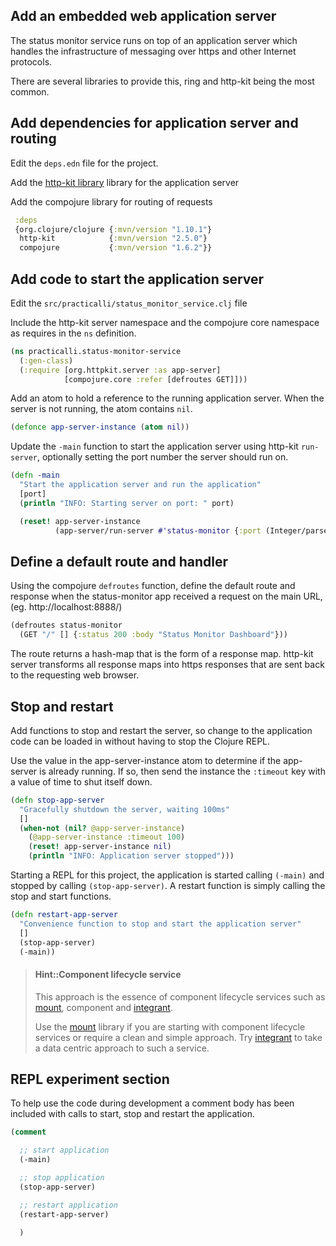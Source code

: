 ## Add an embedded web application server
The status monitor service runs on top of an application server which handles the infrastructure of messaging over https and other Internet protocols.

There are several libraries to provide this, ring and http-kit being the most common.



## Add dependencies for application server and routing
Edit the `deps.edn` file for the project.

Add the [http-kit library](http://http-kit.github.io/) library for the application server

Add the compojure library for routing of requests

```clojure
 :deps
 {org.clojure/clojure {:mvn/version "1.10.1"}
  http-kit            {:mvn/version "2.5.0"}
  compojure           {:mvn/version "1.6.2"}}
```


## Add code to start the application server
Edit the `src/practicalli/status_monitor_service.clj` file

Include the http-kit server namespace and the compojure core namespace as requires in the `ns` definition.

```clojure
(ns practicalli.status-monitor-service
  (:gen-class)
  (:require [org.httpkit.server :as app-server]
            [compojure.core :refer [defroutes GET]]))
```

Add an atom to hold a reference to the running application server.  When the server is not running, the atom contains `nil`.

```clojure
(defonce app-server-instance (atom nil))
```

Update the `-main` function to start the application server using http-kit `run-server`, optionally setting the port number the server should run on.

```clojure
(defn -main
  "Start the application server and run the application"
  [port]
  (println "INFO: Starting server on port: " port)

  (reset! app-server-instance
          (app-server/run-server #'status-monitor {:port (Integer/parseInt port)})))
```

## Define a default route and handler
Using the compojure `defroutes` function, define the default route and response when the status-monitor app received a request on the main URL, (eg. http://localhost:8888/)


```clojure
(defroutes status-monitor
  (GET "/" [] {:status 200 :body "Status Monitor Dashboard"}))
```

The route returns a hash-map that is the form of a response map. http-kit server transforms all response maps into https responses that are sent back to the requesting web browser.


## Stop and restart
Add functions to stop and restart the server, so change to the application code can be loaded in without having to stop the Clojure REPL.

Use the value in the app-server-instance atom to determine if the app-server is already running.  If so, then send the instance the `:timeout` key with a value of time to shut itself down.

```clojure
(defn stop-app-server
  "Gracefully shutdown the server, waiting 100ms"
  []
  (when-not (nil? @app-server-instance)
    (@app-server-instance :timeout 100)
    (reset! app-server-instance nil)
    (println "INFO: Application server stopped")))
```


Starting a REPL for this project, the application is started calling `(-main)` and stopped by calling `(stop-app-server)`.  A restart function is simply calling the stop and start functions.

```clojure
(defn restart-app-server
  "Convenience function to stop and start the application server"
  []
  (stop-app-server)
  (-main))
```


> #### Hint::Component lifecycle service
> This approach is the essence of component lifecycle services such as [mount](https://github.com/tolitius/mount), component and [integrant](https://github.com/weavejester/integrant).
>
> Use the [mount](https://github.com/tolitius/mount) library if you are starting with component lifecycle services or require a clean and simple approach.  Try [integrant](https://github.com/weavejester/integrant) to take a data centric approach to such a service.


## REPL experiment section
To help use the code during development a comment body has been included with calls to start, stop and restart the application.

```clojure
(comment

  ;; start application
  (-main)

  ;; stop application
  (stop-app-server)

  ;; restart application
  (restart-app-server)

  )
```

